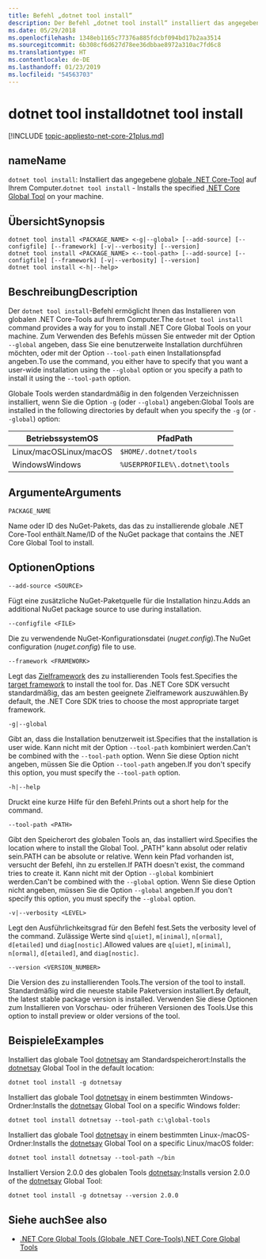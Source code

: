 ```yaml
---
title: Befehl „dotnet tool install“
description: Der Befehl „dotnet tool install“ installiert das angegebene globale .NET Core-Tool auf Ihrem Computer.
ms.date: 05/29/2018
ms.openlocfilehash: 1348eb1165c77376a885fdcbf094bd17b2aa3514
ms.sourcegitcommit: 6b308cf6d627d78ee36dbbae8972a310ac7fd6c8
ms.translationtype: HT
ms.contentlocale: de-DE
ms.lasthandoff: 01/23/2019
ms.locfileid: "54563703"
---
```

# <a name="dotnet-tool-install"></a><span data-ttu-id="32154-103">dotnet tool install</span><span class="sxs-lookup"><span data-stu-id="32154-103">dotnet tool install</span></span>

[!INCLUDE [topic-appliesto-net-core-21plus.md](../../../includes/topic-appliesto-net-core-21plus.md)]

## <a name="name"></a><span data-ttu-id="32154-104">name</span><span class="sxs-lookup"><span data-stu-id="32154-104">Name</span></span>

<span data-ttu-id="32154-105">`dotnet tool install`: Installiert das angegebene [globale .NET Core-Tool](global-tools.md) auf Ihrem Computer.</span><span class="sxs-lookup"><span data-stu-id="32154-105">`dotnet tool install` - Installs the specified [.NET Core Global Tool](global-tools.md) on your machine.</span></span>

## <a name="synopsis"></a><span data-ttu-id="32154-106">Übersicht</span><span class="sxs-lookup"><span data-stu-id="32154-106">Synopsis</span></span>

```console
dotnet tool install <PACKAGE_NAME> <-g|--global> [--add-source] [--configfile] [--framework] [-v|--verbosity] [--version]
dotnet tool install <PACKAGE_NAME> <--tool-path> [--add-source] [--configfile] [--framework] [-v|--verbosity] [--version]
dotnet tool install <-h|--help>
```

## <a name="description"></a><span data-ttu-id="32154-107">Beschreibung</span><span class="sxs-lookup"><span data-stu-id="32154-107">Description</span></span>

<span data-ttu-id="32154-108">Der `dotnet tool install`-Befehl ermöglicht Ihnen das Installieren von globalen .NET Core-Tools auf Ihrem Computer.</span><span class="sxs-lookup"><span data-stu-id="32154-108">The `dotnet tool install` command provides a way for you to install .NET Core Global Tools on your machine.</span></span> <span data-ttu-id="32154-109">Zum Verwenden des Befehls müssen Sie entweder mit der Option `--global` angeben, dass Sie eine benutzerweite Installation durchführen möchten, oder mit der Option `--tool-path` einen Installationspfad angeben.</span><span class="sxs-lookup"><span data-stu-id="32154-109">To use the command, you either have to specify that you want a user-wide installation using the `--global` option or you specify a path to install it using the `--tool-path` option.</span></span>

<span data-ttu-id="32154-110">Globale Tools werden standardmäßig in den folgenden Verzeichnissen installiert, wenn Sie die Option `-g` (oder `--global`) angeben:</span><span class="sxs-lookup"><span data-stu-id="32154-110">Global Tools are installed in the following directories by default when you specify the `-g` (or `--global`) option:</span></span>

| <span data-ttu-id="32154-111">Betriebssystem</span><span class="sxs-lookup"><span data-stu-id="32154-111">OS</span></span>          | <span data-ttu-id="32154-112">Pfad</span><span class="sxs-lookup"><span data-stu-id="32154-112">Path</span></span>                          |
|-------------|-------------------------------|
| <span data-ttu-id="32154-113">Linux/macOS</span><span class="sxs-lookup"><span data-stu-id="32154-113">Linux/macOS</span></span> | `$HOME/.dotnet/tools`         |
| <span data-ttu-id="32154-114">Windows</span><span class="sxs-lookup"><span data-stu-id="32154-114">Windows</span></span>     | `%USERPROFILE%\.dotnet\tools` |

## <a name="arguments"></a><span data-ttu-id="32154-115">Argumente</span><span class="sxs-lookup"><span data-stu-id="32154-115">Arguments</span></span>

`PACKAGE_NAME`

<span data-ttu-id="32154-116">Name oder ID des NuGet-Pakets, das das zu installierende globale .NET Core-Tool enthält.</span><span class="sxs-lookup"><span data-stu-id="32154-116">Name/ID of the NuGet package that contains the .NET Core Global Tool to install.</span></span>

## <a name="options"></a><span data-ttu-id="32154-117">Optionen</span><span class="sxs-lookup"><span data-stu-id="32154-117">Options</span></span>

`--add-source <SOURCE>`

<span data-ttu-id="32154-118">Fügt eine zusätzliche NuGet-Paketquelle für die Installation hinzu.</span><span class="sxs-lookup"><span data-stu-id="32154-118">Adds an additional NuGet package source to use during installation.</span></span>

`--configfile <FILE>`

<span data-ttu-id="32154-119">Die zu verwendende NuGet-Konfigurationsdatei (*nuget.config*).</span><span class="sxs-lookup"><span data-stu-id="32154-119">The NuGet configuration (*nuget.config*) file to use.</span></span>

`--framework <FRAMEWORK>`

<span data-ttu-id="32154-120">Legt das [Zielframework](../../standard/frameworks.md) des zu installierenden Tools fest.</span><span class="sxs-lookup"><span data-stu-id="32154-120">Specifies the [target framework](../../standard/frameworks.md) to install the tool for.</span></span> <span data-ttu-id="32154-121">Das .NET Core SDK versucht standardmäßig, das am besten geeignete Zielframework auszuwählen.</span><span class="sxs-lookup"><span data-stu-id="32154-121">By default, the .NET Core SDK tries to choose the most appropriate target framework.</span></span>

`-g|--global`

<span data-ttu-id="32154-122">Gibt an, dass die Installation benutzerweit ist.</span><span class="sxs-lookup"><span data-stu-id="32154-122">Specifies that the installation is user wide.</span></span> <span data-ttu-id="32154-123">Kann nicht mit der Option `--tool-path` kombiniert werden.</span><span class="sxs-lookup"><span data-stu-id="32154-123">Can't be combined with the `--tool-path` option.</span></span> <span data-ttu-id="32154-124">Wenn Sie diese Option nicht angeben, müssen Sie die Option `--tool-path` angeben.</span><span class="sxs-lookup"><span data-stu-id="32154-124">If you don't specify this option, you must specify the `--tool-path` option.</span></span>

`-h|--help`

<span data-ttu-id="32154-125">Druckt eine kurze Hilfe für den Befehl.</span><span class="sxs-lookup"><span data-stu-id="32154-125">Prints out a short help for the command.</span></span>

`--tool-path <PATH>`

<span data-ttu-id="32154-126">Gibt den Speicherort des globalen Tools an, das installiert wird.</span><span class="sxs-lookup"><span data-stu-id="32154-126">Specifies the location where to install the Global Tool.</span></span> <span data-ttu-id="32154-127">„PATH“ kann absolut oder relativ sein.</span><span class="sxs-lookup"><span data-stu-id="32154-127">PATH can be absolute or relative.</span></span> <span data-ttu-id="32154-128">Wenn kein Pfad vorhanden ist, versucht der Befehl, ihn zu erstellen.</span><span class="sxs-lookup"><span data-stu-id="32154-128">If PATH doesn't exist, the command tries to create it.</span></span> <span data-ttu-id="32154-129">Kann nicht mit der Option `--global` kombiniert werden.</span><span class="sxs-lookup"><span data-stu-id="32154-129">Can't be combined with the `--global` option.</span></span> <span data-ttu-id="32154-130">Wenn Sie diese Option nicht angeben, müssen Sie die Option `--global` angeben.</span><span class="sxs-lookup"><span data-stu-id="32154-130">If you don't specify this option, you must specify the `--global` option.</span></span>

`-v|--verbosity <LEVEL>`

<span data-ttu-id="32154-131">Legt den Ausführlichkeitsgrad für den Befehl fest.</span><span class="sxs-lookup"><span data-stu-id="32154-131">Sets the verbosity level of the command.</span></span> <span data-ttu-id="32154-132">Zulässige Werte sind `q[uiet]`, `m[inimal]`, `n[ormal]`, `d[etailed]` und `diag[nostic]`.</span><span class="sxs-lookup"><span data-stu-id="32154-132">Allowed values are `q[uiet]`, `m[inimal]`, `n[ormal]`, `d[etailed]`, and `diag[nostic]`.</span></span>

`--version <VERSION_NUMBER>`

<span data-ttu-id="32154-133">Die Version des zu installierenden Tools.</span><span class="sxs-lookup"><span data-stu-id="32154-133">The version of the tool to install.</span></span> <span data-ttu-id="32154-134">Standardmäßig wird die neueste stabile Paketversion installiert.</span><span class="sxs-lookup"><span data-stu-id="32154-134">By default, the latest stable package version is installed.</span></span> <span data-ttu-id="32154-135">Verwenden Sie diese Optionen zum Installieren von Vorschau- oder früheren Versionen des Tools.</span><span class="sxs-lookup"><span data-stu-id="32154-135">Use this option to install preview or older versions of the tool.</span></span>

## <a name="examples"></a><span data-ttu-id="32154-136">Beispiele</span><span class="sxs-lookup"><span data-stu-id="32154-136">Examples</span></span>

<span data-ttu-id="32154-137">Installiert das globale Tool [dotnetsay](https://www.nuget.org/packages/dotnetsay/) am Standardspeicherort:</span><span class="sxs-lookup"><span data-stu-id="32154-137">Installs the [dotnetsay](https://www.nuget.org/packages/dotnetsay/) Global Tool in the default location:</span></span>

`dotnet tool install -g dotnetsay`

<span data-ttu-id="32154-138">Installiert das globale Tool [dotnetsay](https://www.nuget.org/packages/dotnetsay/) in einem bestimmten Windows-Ordner:</span><span class="sxs-lookup"><span data-stu-id="32154-138">Installs the [dotnetsay](https://www.nuget.org/packages/dotnetsay/) Global Tool on a specific Windows folder:</span></span>

`dotnet tool install dotnetsay --tool-path c:\global-tools`

<span data-ttu-id="32154-139">Installiert das globale Tool [dotnetsay](https://www.nuget.org/packages/dotnetsay/) in einem bestimmten Linux-/macOS-Ordner:</span><span class="sxs-lookup"><span data-stu-id="32154-139">Installs the [dotnetsay](https://www.nuget.org/packages/dotnetsay/) Global Tool on a specific Linux/macOS folder:</span></span>

`dotnet tool install dotnetsay --tool-path ~/bin`

<span data-ttu-id="32154-140">Installiert Version 2.0.0 des globalen Tools [dotnetsay](https://www.nuget.org/packages/dotnetsay/):</span><span class="sxs-lookup"><span data-stu-id="32154-140">Installs version 2.0.0 of the [dotnetsay](https://www.nuget.org/packages/dotnetsay/) Global Tool:</span></span>

`dotnet tool install -g dotnetsay --version 2.0.0`

## <a name="see-also"></a><span data-ttu-id="32154-141">Siehe auch</span><span class="sxs-lookup"><span data-stu-id="32154-141">See also</span></span>

- [<span data-ttu-id="32154-142">.NET Core Global Tools (Globale .NET Core-Tools)</span><span class="sxs-lookup"><span data-stu-id="32154-142">.NET Core Global Tools</span></span>](global-tools.md)
